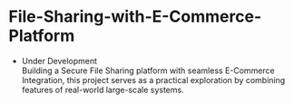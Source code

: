 # File-Sharing-with-E-Commerce-Platform
* Under Development <br/>
Building a Secure File Sharing platform with seamless E-Commerce Integration, this project serves as a practical exploration by combining features of real-world large-scale systems.
